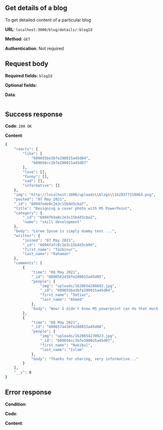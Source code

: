 ## Get details of a blog
To get detailed content of a particular blog

**URL**: `localhost:3000/blog/details/:blogId`

**Method**: `GET`

**Authentication**: Not required

## Request body
**Required fields:** `blogId`

**Optional fields:**

**Data**:
```bash

```

## Success response
**Code**: `200 OK`

**Content**:
```bash
{
    "reacts": {
        "like": [
            "609655be3bfe280015a45d04",
            "609656cc3bfe280015a45d07"
        ],
        "love": [],
        "funny": [],
        "sad": [],
        "informative": []
    },
    "img": "http://localhost:3000/uploads\\blogs\\1620377310963.png",
    "posted": "07 May 2021",
    "_id": "6094fede8c2e3c15b4d3cba7",
    "title": "Designing a cover photo with MS PowerPoint",
    "category": {
        "_id": "6094fb9a8c2e3c15b4d3cba2",
        "name": "skill development"
    },
    "body": "Lorem Ipsum is simply dummy text ...",
    "writter": {
        "joined": "07 May 2021",
        "_id": "6094fafc8c2e3c15b4d3cb9d",
        "first_name": "Tazbinur",
        "last_name": "Rahaman"
    },
    "comments": [
        {
            "time": "08 May 2021",
            "_id": "6096562d3bfe280015a45d05",
            "people": {
                "img": "uploads/1620654288692.jpg",
                "_id": "609655be3bfe280015a45d04",
                "first_name": "Imtiaz",
                "last_name": "Ahmed"
            },
            "body": "Wow! I didn't know MS powerpoint can do that much things!"
        },
        {
            "time": "08 May 2021",
            "_id": "609657a43bfe280015a45d08",
            "people": {
                "img": "uploads/1620654239923.jpg",
                "_id": "609656cc3bfe280015a45d07",
                "first_name": "Rakibul",
                "last_name": "Islam"
            },
            "body": "Thanks for sharing, very informative..."
        }
    ],
    "__v": 8
}
```

## Error response
**Condition**: 

**Code**:

**Content**:
```bash

```
